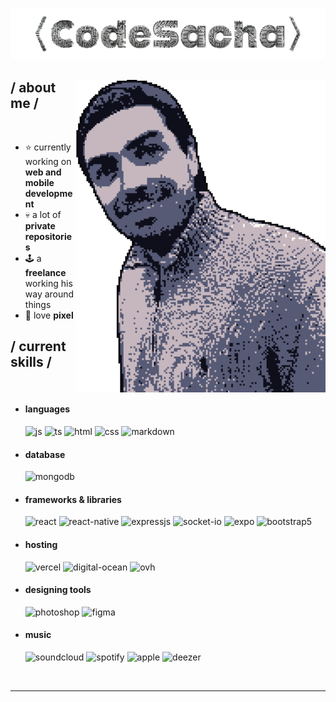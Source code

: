 <p align = center ><img src="./banner.png"> </p>

<div>

<img align="right" width="400" height="500" alt="SBigz" src="./right.png"/>

<h2> / about me /</h2>
</br>
  
- ⭐ currently working on **web and mobile development**
- 💀 a lot of **private repositories**
- 🕹️ a **freelance** working his way around things
- 👾 love **pixel**
  
<h2> / current skills / </h2>
</br>
  
- <h4> languages </h4>
  <img src = "https://img.shields.io/badge/JavaScript-323330?style=for-the-badge&logo=javascript&logoColor=F7DF1E" alt = "js" />
  <img src = "https://img.shields.io/badge/TypeScript-007ACC?style=for-the-badge&logo=typescript&logoColor=white" alt = "ts" />
  <img src = "https://img.shields.io/badge/HTML5-E34F26?style=for-the-badge&logo=html5&logoColor=white" alt = "html" />
  <img src = "https://img.shields.io/badge/CSS3-1572B6?style=for-the-badge&logo=css3&logoColor=white" alt = "css" />
  <img src = "https://img.shields.io/badge/markdown-%23000000.svg?style=for-the-badge&logo=markdown&logoColor=white" alt = "markdown" />
  
- <h4> database </h4>
  <img src = "https://img.shields.io/badge/MongoDB-%234ea94b.svg?style=for-the-badge&logo=mongodb&logoColor=white" alt = "mongodb" />

- <h4> frameworks & libraries </h4>
  <img src = "https://img.shields.io/badge/react-%2320232a.svg?style=for-the-badge&logo=react&logoColor=%2361DAFB" alt = "react" />
  <img src = "https://img.shields.io/badge/react_native-%2320232a.svg?style=for-the-badge&logo=react&logoColor=%2361DAFB" alt = "react-native" />
  <img src = "https://img.shields.io/badge/express.js-%23404d59.svg?style=for-the-badge&logo=express&logoColor=%2361DAFB" alt = "expressjs" />
  <img src = "https://img.shields.io/badge/Socket.io-black?style=for-the-badge&logo=socket.io&badgeColor=010101" alt = "socket-io" />
  <img src = "https://img.shields.io/badge/expo-1C1E24?style=for-the-badge&logo=expo&logoColor=#D04A37" alt = "expo" />
  <img src = "https://img.shields.io/badge/bootstrap-%23563D7C.svg?style=for-the-badge&logo=bootstrap&logoColor=white" alt = "bootstrap5" />

- <h4> hosting </h4>
  <img src = "https://img.shields.io/badge/vercel-%23000000.svg?style=for-the-badge&logo=vercel&logoColor=white" alt = "vercel" />
  <img src = "https://img.shields.io/badge/DigitalOcean-%230167ff.svg?style=for-the-badge&logo=digitalOcean&logoColor=white" alt = "digital-ocean" />
  <img src = "https://img.shields.io/badge/ovh-%23123F6D.svg?style=for-the-badge&logo=ovh&logoColor=#123F6D" alt = "ovh" />
- <h4> designing tools </h4>
  <img src = "https://img.shields.io/badge/adobe%20photoshop-%2331A8FF.svg?style=for-the-badge&logo=adobe%20photoshop&logoColor=white" alt = "photoshop" />
  <img src = "https://img.shields.io/badge/figma-%23F24E1E.svg?style=for-the-badge&logo=figma&logoColor=white" alt = "figma" />
- <h4> music </h4>
  <img src = "https://img.shields.io/badge/sound%20cloud-FF5500?style=for-the-badge&logo=soundcloud&logoColor=white" alt = "soundcloud" />
  <img src = "https://img.shields.io/badge/Spotify-1ED760?style=for-the-badge&logo=spotify&logoColor=white" alt = "spotify" />
  <img src = "https://img.shields.io/badge/Apple_Music-9933CC?style=for-the-badge&logo=apple-music&logoColor=white" alt = "apple" />
  <img src = "https://img.shields.io/badge/Deezer-FEAA2D?style=for-the-badge&logo=deezer&logoColor=white" alt = "deezer" />

</br>

</div>

---
